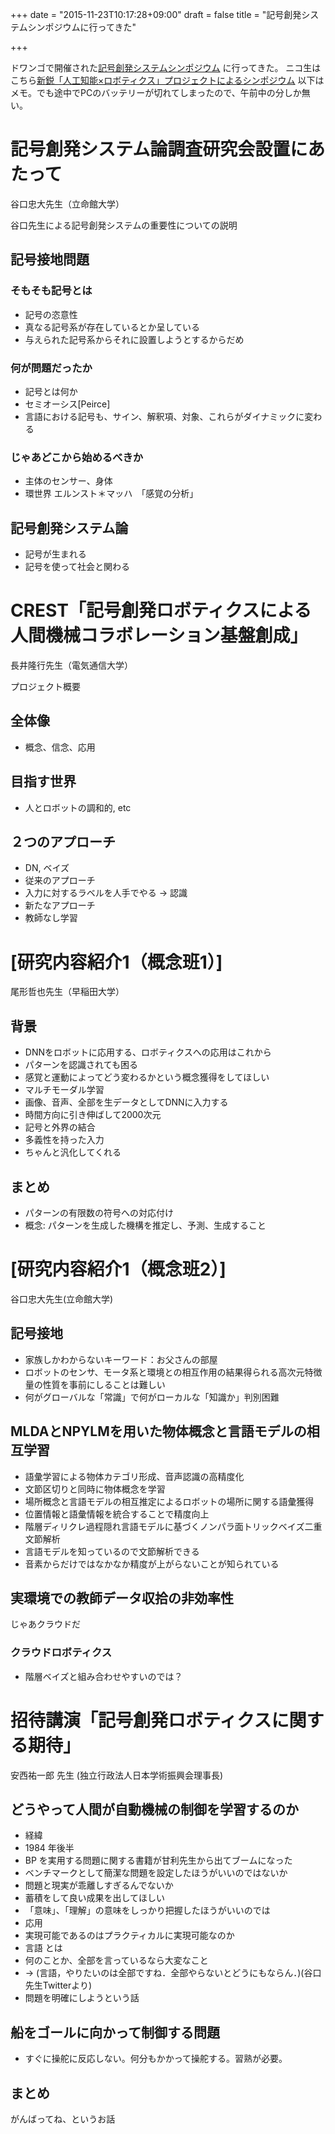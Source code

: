+++
date = "2015-11-23T10:17:28+09:00"
draft = false
title = "記号創発システムシンポジウムに行ってきた"

+++

ドワンゴで開催された[記号創発システムシンポジウム]( http://www.emergent-symbol.systems/news/1st_sympo_with_crest)
に行ってきた。
ニコ生はこちら[新鋭「人工知能×ロボティクス」プロジェクトによるシンポジウム](http://live.nicovideo.jp/watch/lv242286012)
以下はメモ。でも途中でPCのバッテリーが切れてしまったので、午前中の分しか無い。

# 記号創発システム論調査研究会設置にあたって
谷口忠大先生（立命館大学）

谷口先生による記号創発システムの重要性についての説明

## 記号接地問題
### そもそも記号とは
* 記号の恣意性
* 真なる記号系が存在しているとか呈している
* 与えられた記号系からそれに設置しようとするからだめ

### 何が問題だったか
* 記号とは何か
 * セミオーシス[Peirce]
 * 言語における記号も、サイン、解釈項、対象、これらがダイナミックに変わる

### じゃあどこから始めるべきか
* 主体のセンサー、身体
 * 環世界 エルンスト＊マッハ　「感覚の分析」

## 記号創発システム論
* 記号が生まれる
 * 記号を使って社会と関わる

# CREST「記号創発ロボティクスによる人間機械コラボレーション基盤創成」
長井隆行先生（電気通信大学）

プロジェクト概要
## 全体像
* 概念、信念、応用

## 目指す世界
* 人とロボットの調和的, etc

## ２つのアプローチ
* DN, ベイズ
* 従来のアプローチ
 * 入力に対するラベルを人手でやる -> 認識
* 新たなアプローチ
 * 教師なし学習

# [研究内容紹介1（概念班1）]
尾形哲也先生（早稲田大学）

## 背景
* DNNをロボットに応用する、ロボティクスへの応用はこれから
 * パターンを認識されても困る
 * 感覚と運動によってどう変わるかという概念獲得をしてほしい
* マルチモーダル学習
 * 画像、音声、全部を生データとしてDNNに入力する
 * 時間方向に引き伸ばして2000次元
* 記号と外界の結合
 * 多義性を持った入力
 * ちゃんと汎化してくれる

## まとめ
* パターンの有限数の符号への対応付け
* 概念: パターンを生成した機構を推定し、予測、生成すること

# [研究内容紹介1（概念班2）]
谷口忠大先生(立命館大学)

## 記号接地
* 家族しかわからないキーワード：お父さんの部屋
* ロボットのセンサ、モータ系と環境との相互作用の結果得られる高次元特徴量の性質を事前にしることは難しい
* 何がグローバルな「常識」で何がローカルな「知識か」判別困難

## MLDAとNPYLMを用いた物体概念と言語モデルの相互学習
* 語彙学習による物体カテゴリ形成、音声認識の高精度化
 * 文節区切りと同時に物体概念を学習
* 場所概念と言語モデルの相互推定によるロボットの場所に関する語彙獲得
 * 位置情報と語彙情報を統合することで精度向上
* 階層ディリクレ過程隠れ言語モデルに基づくノンパラ面トリックベイズ二重文節解析
 * 言語モデルを知っているので文節解析できる
 * 音素からだけではなかなか精度が上がらないことが知られている

## 実環境での教師データ収拾の非効率性
じゃあクラウドだ

### クラウドロボティクス
* 階層ベイズと組み合わせやすいのでは？

# 招待講演「記号創発ロボティクスに関する期待」
安西祐一郎 先生 (独立行政法人日本学術振興会理事長)

## どうやって人間が自動機械の制御を学習するのか
* 経緯
 * 1984 年後半
 * BP を実用する問題に関する書籍が甘利先生から出てブームになった
* ベンチマークとして簡潔な問題を設定したほうがいいのではないか
 * 問題と現実が乖離しすぎるんでないか
 * 蓄積をして良い成果を出してほしい
* 「意味」、「理解」の意味をしっかり把握したほうがいいのでは
* 応用
 * 実現可能であるのはプラクティカルに実現可能なのか
* 言語 とは
 * 何のことか、全部を言っているなら大変なこと
 * -> (言語，やりたいのは全部ですね．全部やらないとどうにもならん．)(谷口先生Twitterより)
* 問題を明確にしようという話

## 船をゴールに向かって制御する問題
* すぐに操舵に反応しない。何分もかかって操舵する。習熟が必要。

## まとめ
がんばってね、というお話

